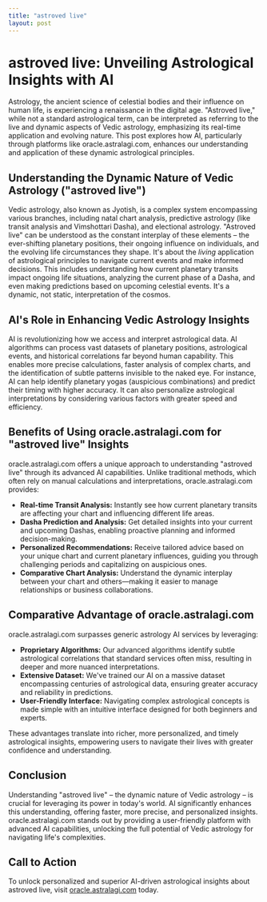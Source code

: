 ```yaml
---
title: "astroved live"
layout: post
---
```


# astroved live: Unveiling Astrological Insights with AI

Astrology, the ancient science of celestial bodies and their influence on human life, is experiencing a renaissance in the digital age.  "Astroved live," while not a standard astrological term, can be interpreted as referring to the live and dynamic aspects of Vedic astrology, emphasizing its real-time application and evolving nature. This post explores how AI, particularly through platforms like oracle.astralagi.com, enhances our understanding and application of these dynamic astrological principles.

## Understanding the Dynamic Nature of Vedic Astrology ("astroved live")

Vedic astrology, also known as Jyotish, is a complex system encompassing various branches, including natal chart analysis, predictive astrology (like transit analysis and Vimshottari Dasha), and electional astrology.  "Astroved live" can be understood as the constant interplay of these elements – the ever-shifting planetary positions, their ongoing influence on individuals, and the evolving life circumstances they shape.  It's about the *living* application of astrological principles to navigate current events and make informed decisions.  This includes understanding how current planetary transits impact ongoing life situations, analyzing the current phase of a Dasha, and even making predictions based on upcoming celestial events.  It's a dynamic, not static, interpretation of the cosmos.

## AI's Role in Enhancing Vedic Astrology Insights

AI is revolutionizing how we access and interpret astrological data.  AI algorithms can process vast datasets of planetary positions, astrological events, and historical correlations far beyond human capability. This enables more precise calculations, faster analysis of complex charts, and the identification of subtle patterns invisible to the naked eye.  For instance, AI can help identify planetary yogas (auspicious combinations) and predict their timing with higher accuracy.  It can also personalize astrological interpretations by considering various factors with greater speed and efficiency.

## Benefits of Using oracle.astralagi.com for "astroved live" Insights

oracle.astralagi.com offers a unique approach to understanding "astroved live" through its advanced AI capabilities. Unlike traditional methods, which often rely on manual calculations and interpretations, oracle.astralagi.com provides:

* **Real-time Transit Analysis:** Instantly see how current planetary transits are affecting your chart and influencing different life areas.
* **Dasha Prediction and Analysis:** Get detailed insights into your current and upcoming Dashas, enabling proactive planning and informed decision-making.
* **Personalized Recommendations:** Receive tailored advice based on your unique chart and current planetary influences, guiding you through challenging periods and capitalizing on auspicious ones.
* **Comparative Chart Analysis:**  Understand the dynamic interplay between your chart and others—making it easier to manage relationships or business collaborations.


## Comparative Advantage of oracle.astralagi.com

oracle.astralagi.com surpasses generic astrology AI services by leveraging:

* **Proprietary Algorithms:** Our advanced algorithms identify subtle astrological correlations that standard services often miss, resulting in deeper and more nuanced interpretations.
* **Extensive Dataset:** We've trained our AI on a massive dataset encompassing centuries of astrological data, ensuring greater accuracy and reliability in predictions.
* **User-Friendly Interface:**  Navigating complex astrological concepts is made simple with an intuitive interface designed for both beginners and experts.

These advantages translate into richer, more personalized, and timely astrological insights, empowering users to navigate their lives with greater confidence and understanding.


## Conclusion

Understanding "astroved live" – the dynamic nature of Vedic astrology – is crucial for leveraging its power in today's world. AI significantly enhances this understanding, offering faster, more precise, and personalized insights. oracle.astralagi.com stands out by providing a user-friendly platform with advanced AI capabilities, unlocking the full potential of Vedic astrology for navigating life's complexities.


## Call to Action

To unlock personalized and superior AI-driven astrological insights about astroved live, visit [oracle.astralagi.com](https://oracle.astralagi.com) today.
